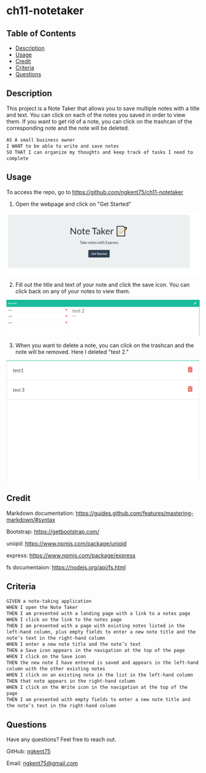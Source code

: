 # ch11-notetaker

## Table of Contents

* [Description](#description)
* [Usage](#usage)
* [Credit](#credit)
* [Criteria](#criteria)
* [Questions](#questions)

## Description
This project is a Note Taker that allows you to save multiple notes with a title and text. You can click on each of the notes you saved in order to view them. If you want to get rid of a note, you can click on the trashcan of the corresponding note and the note will be deleted.

```
AS A small business owner
I WANT to be able to write and save notes
SO THAT I can organize my thoughts and keep track of tasks I need to complete
```

## Usage

To access the repo, go to https://github.com/ngkent75/ch11-notetaker


1. Open the webpage and click on "Get Started"

![Homepage](./Assets/demo0.png)

2. Fill out the title and text of your note and click the save icon. You can click back on any of your notes to view them.

![View of Notes](./Assets/demo1.png)

3. When you want to delete a note, you can click on the trashcan and the note will be removed. Here I deleted "test 2."

![View of Deletion](./Assets/demo2.png)

## Credit

Markdown documentation: https://guides.github.com/features/mastering-markdown/#syntax

Bootstrap: https://getbootstrap.com/

uniqid: https://www.npmjs.com/package/uniqid

express: https://www.npmjs.com/package/express

fs documentaion: https://nodejs.org/api/fs.html

## Criteria

```
GIVEN a note-taking application
WHEN I open the Note Taker
THEN I am presented with a landing page with a link to a notes page
WHEN I click on the link to the notes page
THEN I am presented with a page with existing notes listed in the left-hand column, plus empty fields to enter a new note title and the note’s text in the right-hand column
WHEN I enter a new note title and the note’s text
THEN a Save icon appears in the navigation at the top of the page
WHEN I click on the Save icon
THEN the new note I have entered is saved and appears in the left-hand column with the other existing notes
WHEN I click on an existing note in the list in the left-hand column
THEN that note appears in the right-hand column
WHEN I click on the Write icon in the navigation at the top of the page
THEN I am presented with empty fields to enter a new note title and the note’s text in the right-hand column
```


## Questions
Have any questions? Feel free to reach out.

GitHub: [ngkent75](https://github.com/ngkent75)

Email: [ngkent75@gmail.com](mailto:ngkent75@gmail.com)
